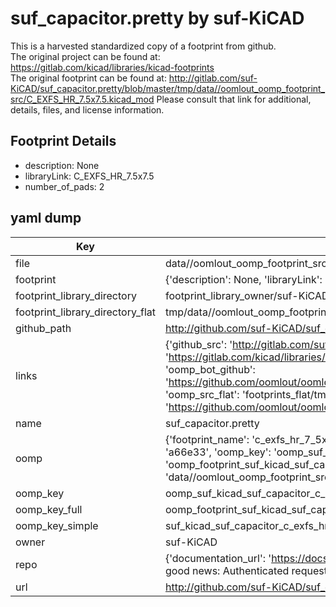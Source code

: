 # suf_capacitor.pretty by suf-KiCAD  
This is a harvested standardized copy of a footprint from github.  
The original project can be found at:  
https://gitlab.com/kicad/libraries/kicad-footprints  
The original footprint can be found at:
http://gitlab.com/suf-KiCAD/suf_capacitor.pretty/blob/master/tmp/data//oomlout_oomp_footprint_src/C_EXFS_HR_7.5x7.5.kicad_mod
Please consult that link for additional, details, files, and license information.  
## Footprint Details
* description: None  
* libraryLink: C_EXFS_HR_7.5x7.5  
* number_of_pads: 2  
## yaml dump  
| Key | Value |  
| --- | --- |  
| file | data//oomlout_oomp_footprint_src/suf_capacitor.pretty/C_EXFS_HR_7.5x7.5.kicad_mod |  
| footprint | {'description': None, 'libraryLink': 'C_EXFS_HR_7.5x7.5', 'number_of_pads': 2} |  
| footprint_library_directory | footprint_library_owner/suf-KiCAD_suf_capacitor.pretty |  
| footprint_library_directory_flat | tmp/data//oomlout_oomp_footprint_src/footprints_flat/suf_kicad_suf_capacitor_c_exfs_hr_7_5x7_5/working |  
| github_path | http://github.com/suf-KiCAD/suf_capacitor.pretty/blob/master/tmp/data//oomlout_oomp_footprint_src/C_EXFS_HR_7.5x7.5.kicad_mod |  
| links | {'github_src': 'http://gitlab.com/suf-KiCAD/suf_capacitor.pretty/blob/master/tmp/data//oomlout_oomp_footprint_src/C_EXFS_HR_7.5x7.5.kicad_mod', 'github_src_repo': 'https://gitlab.com/kicad/libraries/kicad-footprints', 'oomp_bot': 'tmp/data//oomlout_oomp_footprint_src/footprints/suf_kicad_suf_capacitor_c_exfs_hr_7_5x7_5/working', 'oomp_bot_github': 'https://github.com/oomlout/oomlout_oomp_footprint_bot/tree/main/tmp/data//oomlout_oomp_footprint_src/footprints/suf_kicad_suf_capacitor_c_exfs_hr_7_5x7_5/working', 'oomp_src_flat': 'footprints_flat/tmp/data//oomlout_oomp_footprint_src/footprints_flat/suf_kicad_suf_capacitor_c_exfs_hr_7_5x7_5/working', 'oomp_src_flat_github': 'https://github.com/oomlout/oomlout_oomp_footprint_src/tree/main/tmp/data//oomlout_oomp_footprint_src/footprints_flat/suf_kicad_suf_capacitor_c_exfs_hr_7_5x7_5/working'} |  
| name | suf_capacitor.pretty |  
| oomp | {'footprint_name': 'c_exfs_hr_7_5x7_5', 'library_name': 'suf_capacitor', 'md5': 'a66e33a595272c1139ed8828ef3666cd', 'md5_10': 'a66e33a595', 'md5_5': 'a66e3', 'md5_6': 'a66e33', 'oomp_key': 'oomp_suf_kicad_suf_capacitor_c_exfs_hr_7_5x7_5', 'oomp_key_extra': 'oomp_footprint_suf_kicad_suf_capacitor_c_exfs_hr_7_5x7_5', 'oomp_key_full': 'oomp_footprint_suf_kicad_suf_capacitor_c_exfs_hr_7_5x7_5_a66e33', 'oomp_key_simple': 'suf_kicad_suf_capacitor_c_exfs_hr_7_5x7_5', 'original_filename': 'data//oomlout_oomp_footprint_src/suf_capacitor.pretty/C_EXFS_HR_7.5x7.5.kicad_mod', 'owner_name': 'suf_kicad'} |  
| oomp_key | oomp_suf_kicad_suf_capacitor_c_exfs_hr_7_5x7_5 |  
| oomp_key_full | oomp_footprint_suf_kicad_suf_capacitor_c_exfs_hr_7_5x7_5 |  
| oomp_key_simple | suf_kicad_suf_capacitor_c_exfs_hr_7_5x7_5 |  
| owner | suf-KiCAD |  
| repo | {'documentation_url': 'https://docs.github.com/rest/overview/resources-in-the-rest-api#rate-limiting', 'message': "API rate limit exceeded for 84.66.142.224. (But here's the good news: Authenticated requests get a higher rate limit. Check out the documentation for more details.)"} |  
| url | http://github.com/suf-KiCAD/suf_capacitor.pretty |  


